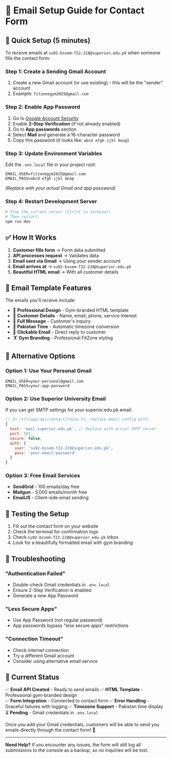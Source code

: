 # 📧 Email Setup Guide for Contact Form

## 🎯 Quick Setup (5 minutes)

To receive emails at `su92-bssem-f22-218@superior.edu.pk` when someone fills the contact form:

### Step 1: Create a Sending Gmail Account
1. Create a new Gmail account (or use existing) - this will be the "sender" account
2. Example: `fitzonegym2025@gmail.com`

### Step 2: Enable App Password
1. Go to [Google Account Security](https://myaccount.google.com/security)
2. Enable **2-Step Verification** (if not already enabled)
3. Go to **App passwords** section
4. Select **Mail** and generate a 16-character password
5. Copy this password (it looks like: `abcd efgh ijkl mnop`)

### Step 3: Update Environment Variables
Edit the `.env.local` file in your project root:

```env
EMAIL_USER=fitzonegym2025@gmail.com
EMAIL_PASS=abcd efgh ijkl mnop
```
*(Replace with your actual Gmail and app password)*

### Step 4: Restart Development Server
```bash
# Stop the current server (Ctrl+C in terminal)
# Then restart:
npm run dev
```

## ✅ How It Works

1. **Customer fills form** → Form data submitted
2. **API processes request** → Validates data
3. **Email sent via Gmail** → Using your sender account
4. **Email arrives at** → `su92-bssem-f22-218@superior.edu.pk`
5. **Beautiful HTML email** → With all customer details

## 📧 Email Template Features

The emails you'll receive include:
- 🎨 **Professional Design** - Gym-branded HTML template
- 👤 **Customer Details** - Name, email, phone, service interest
- 💬 **Full Message** - Customer's inquiry
- 📅 **Pakistan Time** - Automatic timezone conversion
- 🔗 **Clickable Email** - Direct reply to customer
- 🏋️ **Gym Branding** - Professional FitZone styling

## 🔄 Alternative Options

### Option 1: Use Your Personal Gmail
```env
EMAIL_USER=your-personal@gmail.com
EMAIL_PASS=your-app-password
```

### Option 2: Use Superior University Email
If you can get SMTP settings for your superior.edu.pk email:
```javascript
// In /src/app/api/contact/route.ts, replace Gmail config with:
{
  host: 'mail.superior.edu.pk', // Replace with actual SMTP server
  port: 587,
  secure: false,
  auth: {
    user: 'su92-bssem-f22-218@superior.edu.pk',
    pass: 'your-email-password'
  }
}
```

### Option 3: Free Email Services
- **SendGrid** - 100 emails/day free
- **Mailgun** - 5,000 emails/month free
- **EmailJS** - Client-side email sending

## 🧪 Testing the Setup

1. Fill out the contact form on your website
2. Check the terminal for confirmation logs
3. Check `su92-bssem-f22-218@superior.edu.pk` inbox
4. Look for a beautifully formatted email with gym branding

## 🚨 Troubleshooting

### "Authentication Failed"
- Double-check Gmail credentials in `.env.local`
- Ensure 2-Step Verification is enabled
- Generate a new App Password

### "Less Secure Apps"
- Use App Password (not regular password)
- App passwords bypass "less secure apps" restrictions

### "Connection Timeout"
- Check internet connection
- Try a different Gmail account
- Consider using alternative email service

## 📱 Current Status

✅ **Email API Created** - Ready to send emails
✅ **HTML Template** - Professional gym-branded design  
✅ **Form Integration** - Connected to contact form
✅ **Error Handling** - Graceful failures with logging
✅ **Timezone Support** - Pakistan time display
⏳ **Pending** - Gmail credentials in `.env.local`

Once you add your Gmail credentials, customers will be able to send you emails directly through the contact form! 🚀

---

**Need Help?** If you encounter any issues, the form will still log all submissions to the console as a backup, so no inquiries will be lost.